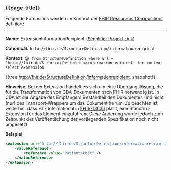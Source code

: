 ### {{page-title}}

Folgende Extensions werden im Kontext der [FHIR Ressource 'Composition'](https://www.hl7.org/fhir/r4/composition.html) definiert:

----

**Name**: ExtensionInformationRecipient ([Simplifier Projekt Link](https://simplifier.net/resolve?canonical=http://fhir.de/StructureDefinition/informationrecipient&scope=de.basisprofil.r4@1.5.4))

**Canonical**: `http://fhir.de/StructureDefinition/informationrecipient`

**Kontext**: @``` from StructureDefinition where url = 'http://fhir.de/StructureDefinition/informationrecipient' for context select expression```

{{tree:http://fhir.de/StructureDefinition/informationrecipient, snapshot}}

**Hinweise**: Bei der Extension handelt es sich um eine Übergangslösung, die für die Transformation von CDA-Dokumenten nach FHIR notwendig ist. In CDA ist die Angabe des Empfängers Bestandteil des Dokumentes und nicht (nur) des Transport-Wrappers um das Dokument herum. Zu beachten ist weiterhin, dass HL7 International in [FHIR-13635](https://jira.hl7.org/browse/FHIR-13635) plant, eine Standard-Extension für das Element einzuführen. Diese Änderung wurde jedoch zum Zeitpunkt der Veröffentlichung der vorliegenden Spezifikation noch nicht umgesetzt.

**Beispiel**:

```xml
<extension url="http://fhir.de/StructureDefinition/informationrecipient" >
    <valueReference>
        <reference value="Patient/test" />
    </valueReference>
</extension>
```